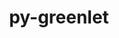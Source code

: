 ---
title: "py-greenlet"
layout: cache
categories: [package, develop]
meta: {"versions": ["1.1.2", "1.1.3", "2.0.2"], "compilers": ["gcc@=11.1.0", "gcc@=7.5.0", "oneapi@=2023.1.0", "oneapi@=2023.2.0"], "oss": ["ubuntu18.04", "ubuntu20.04"], "platforms": ["linux"], "targets": ["ppc64le", "x86_64", "x86_64_v3"], "stacks": ["data-vis-sdk", "e4s", "e4s-oneapi", "e4s-power", "radiuss", "root"], "num_specs": 74, "num_specs_by_stack": {"radiuss": 41, "root": 74, "e4s-power": 14, "e4s-oneapi": 3, "data-vis-sdk": 7, "e4s": 9}}
spec_details: [{"hash": "vywm5d7p2owazqt2xum3gxrzbrki5tfh", "compiler": "gcc@=7.5.0", "versions": ["1.1.2"], "os": "ubuntu18.04", "platform": "linux", "target": "x86_64", "variants": [], "stacks": ["radiuss", "root"], "size": "-", "tarball": "https://binaries.spack.io/develop/build_cache/linux-ubuntu18.04-x86_64/gcc-7.5.0/py-greenlet-1.1.2/linux-ubuntu18.04-x86_64-gcc-7.5.0-py-greenlet-1.1.2-vywm5d7p2owazqt2xum3gxrzbrki5tfh.spack"}, {"hash": "wvkv5vhy4ehoekyildslsdmr4mqym3qx", "compiler": "gcc@=7.5.0", "versions": ["1.1.2"], "os": "ubuntu18.04", "platform": "linux", "target": "x86_64", "variants": [], "stacks": ["radiuss", "root"], "size": "-", "tarball": "https://binaries.spack.io/develop/build_cache/linux-ubuntu18.04-x86_64/gcc-7.5.0/py-greenlet-1.1.2/linux-ubuntu18.04-x86_64-gcc-7.5.0-py-greenlet-1.1.2-wvkv5vhy4ehoekyildslsdmr4mqym3qx.spack"}, {"hash": "kyw5aqahrybeufzdyze2qjddgjadtoxj", "compiler": "gcc@=7.5.0", "versions": ["1.1.2"], "os": "ubuntu18.04", "platform": "linux", "target": "x86_64", "variants": [], "stacks": ["radiuss", "root"], "size": "-", "tarball": "https://binaries.spack.io/develop/build_cache/linux-ubuntu18.04-x86_64/gcc-7.5.0/py-greenlet-1.1.2/linux-ubuntu18.04-x86_64-gcc-7.5.0-py-greenlet-1.1.2-kyw5aqahrybeufzdyze2qjddgjadtoxj.spack"}, {"hash": "qhdw5iuohjx4rkppupb2pqhypb6yrkac", "compiler": "gcc@=7.5.0", "versions": ["1.1.2"], "os": "ubuntu18.04", "platform": "linux", "target": "x86_64", "variants": [], "stacks": ["radiuss", "root"], "size": "-", "tarball": "https://binaries.spack.io/develop/build_cache/linux-ubuntu18.04-x86_64/gcc-7.5.0/py-greenlet-1.1.2/linux-ubuntu18.04-x86_64-gcc-7.5.0-py-greenlet-1.1.2-qhdw5iuohjx4rkppupb2pqhypb6yrkac.spack"}, {"hash": "jns46sbsbjzroyjh2tyxp5l6tpdncys2", "compiler": "gcc@=7.5.0", "versions": ["1.1.2"], "os": "ubuntu18.04", "platform": "linux", "target": "x86_64", "variants": [], "stacks": ["radiuss", "root"], "size": "-", "tarball": "https://binaries.spack.io/develop/build_cache/linux-ubuntu18.04-x86_64/gcc-7.5.0/py-greenlet-1.1.2/linux-ubuntu18.04-x86_64-gcc-7.5.0-py-greenlet-1.1.2-jns46sbsbjzroyjh2tyxp5l6tpdncys2.spack"}, {"hash": "3crqtbscx76twfyqhfm3dm7tcabp6vnm", "compiler": "gcc@=7.5.0", "versions": ["1.1.2"], "os": "ubuntu18.04", "platform": "linux", "target": "x86_64", "variants": [], "stacks": ["radiuss", "root"], "size": "-", "tarball": "https://binaries.spack.io/develop/build_cache/linux-ubuntu18.04-x86_64/gcc-7.5.0/py-greenlet-1.1.2/linux-ubuntu18.04-x86_64-gcc-7.5.0-py-greenlet-1.1.2-3crqtbscx76twfyqhfm3dm7tcabp6vnm.spack"}, {"hash": "uqfvxnm7glo5awelgl4euj2tyxpgdxbz", "compiler": "gcc@=7.5.0", "versions": ["1.1.3"], "os": "ubuntu18.04", "platform": "linux", "target": "x86_64", "variants": ["build_system=python_pip"], "stacks": ["radiuss", "root"], "size": "-", "tarball": "https://binaries.spack.io/develop/build_cache/linux-ubuntu18.04-x86_64/gcc-7.5.0/py-greenlet-1.1.3/linux-ubuntu18.04-x86_64-gcc-7.5.0-py-greenlet-1.1.3-uqfvxnm7glo5awelgl4euj2tyxpgdxbz.spack"}, {"hash": "4pwrhbgjwi4izr4koqevnl427ltfq7xz", "compiler": "gcc@=7.5.0", "versions": ["1.1.2"], "os": "ubuntu18.04", "platform": "linux", "target": "x86_64", "variants": [], "stacks": ["radiuss", "root"], "size": "-", "tarball": "https://binaries.spack.io/develop/build_cache/linux-ubuntu18.04-x86_64/gcc-7.5.0/py-greenlet-1.1.2/linux-ubuntu18.04-x86_64-gcc-7.5.0-py-greenlet-1.1.2-4pwrhbgjwi4izr4koqevnl427ltfq7xz.spack"}, {"hash": "zjba2atat5rpzr6vao6bh3fvjmlul3df", "compiler": "gcc@=7.5.0", "versions": ["1.1.2"], "os": "ubuntu18.04", "platform": "linux", "target": "x86_64", "variants": [], "stacks": ["radiuss", "root"], "size": "-", "tarball": "https://binaries.spack.io/develop/build_cache/linux-ubuntu18.04-x86_64/gcc-7.5.0/py-greenlet-1.1.2/linux-ubuntu18.04-x86_64-gcc-7.5.0-py-greenlet-1.1.2-zjba2atat5rpzr6vao6bh3fvjmlul3df.spack"}, {"hash": "2x3cno3thrmjbfrgs5wzwv63sv2snl7v", "compiler": "gcc@=7.5.0", "versions": ["1.1.2"], "os": "ubuntu18.04", "platform": "linux", "target": "x86_64", "variants": [], "stacks": ["radiuss", "root"], "size": "-", "tarball": "https://binaries.spack.io/develop/build_cache/linux-ubuntu18.04-x86_64/gcc-7.5.0/py-greenlet-1.1.2/linux-ubuntu18.04-x86_64-gcc-7.5.0-py-greenlet-1.1.2-2x3cno3thrmjbfrgs5wzwv63sv2snl7v.spack"}, {"hash": "fc3m5evpd67h2xm3mmcy6tezfynszwyq", "compiler": "gcc@=7.5.0", "versions": ["1.1.2"], "os": "ubuntu18.04", "platform": "linux", "target": "x86_64", "variants": [], "stacks": ["radiuss", "root"], "size": "-", "tarball": "https://binaries.spack.io/develop/build_cache/linux-ubuntu18.04-x86_64/gcc-7.5.0/py-greenlet-1.1.2/linux-ubuntu18.04-x86_64-gcc-7.5.0-py-greenlet-1.1.2-fc3m5evpd67h2xm3mmcy6tezfynszwyq.spack"}, {"hash": "ltssfgy6lfb4zdqobivdoan3eehory4s", "compiler": "gcc@=7.5.0", "versions": ["1.1.2"], "os": "ubuntu18.04", "platform": "linux", "target": "x86_64", "variants": [], "stacks": ["radiuss", "root"], "size": "-", "tarball": "https://binaries.spack.io/develop/build_cache/linux-ubuntu18.04-x86_64/gcc-7.5.0/py-greenlet-1.1.2/linux-ubuntu18.04-x86_64-gcc-7.5.0-py-greenlet-1.1.2-ltssfgy6lfb4zdqobivdoan3eehory4s.spack"}, {"hash": "hxrkmha7mbozpzy3w5kll5earo2cmp4g", "compiler": "gcc@=7.5.0", "versions": ["1.1.2"], "os": "ubuntu18.04", "platform": "linux", "target": "x86_64", "variants": [], "stacks": ["radiuss", "root"], "size": "-", "tarball": "https://binaries.spack.io/develop/build_cache/linux-ubuntu18.04-x86_64/gcc-7.5.0/py-greenlet-1.1.2/linux-ubuntu18.04-x86_64-gcc-7.5.0-py-greenlet-1.1.2-hxrkmha7mbozpzy3w5kll5earo2cmp4g.spack"}, {"hash": "dcsx72bwjmvzpm5yoa4azd3ooam7y2pb", "compiler": "gcc@=7.5.0", "versions": ["1.1.3"], "os": "ubuntu18.04", "platform": "linux", "target": "x86_64", "variants": ["build_system=python_pip"], "stacks": ["radiuss", "root"], "size": "-", "tarball": "https://binaries.spack.io/develop/build_cache/linux-ubuntu18.04-x86_64/gcc-7.5.0/py-greenlet-1.1.3/linux-ubuntu18.04-x86_64-gcc-7.5.0-py-greenlet-1.1.3-dcsx72bwjmvzpm5yoa4azd3ooam7y2pb.spack"}, {"hash": "mduq6al5jyawpuoug27ftlgptul2ujov", "compiler": "gcc@=7.5.0", "versions": ["1.1.2"], "os": "ubuntu18.04", "platform": "linux", "target": "x86_64", "variants": [], "stacks": ["radiuss", "root"], "size": "-", "tarball": "https://binaries.spack.io/develop/build_cache/linux-ubuntu18.04-x86_64/gcc-7.5.0/py-greenlet-1.1.2/linux-ubuntu18.04-x86_64-gcc-7.5.0-py-greenlet-1.1.2-mduq6al5jyawpuoug27ftlgptul2ujov.spack"}, {"hash": "yfs4me3ddybyf5zwo3besdwabftquon5", "compiler": "gcc@=7.5.0", "versions": ["1.1.2"], "os": "ubuntu18.04", "platform": "linux", "target": "x86_64", "variants": [], "stacks": ["radiuss", "root"], "size": "-", "tarball": "https://binaries.spack.io/develop/build_cache/linux-ubuntu18.04-x86_64/gcc-7.5.0/py-greenlet-1.1.2/linux-ubuntu18.04-x86_64-gcc-7.5.0-py-greenlet-1.1.2-yfs4me3ddybyf5zwo3besdwabftquon5.spack"}, {"hash": "2paqyi4uv2hnssvwedgnhzrtb5hzmkub", "compiler": "gcc@=7.5.0", "versions": ["1.1.2"], "os": "ubuntu18.04", "platform": "linux", "target": "x86_64", "variants": [], "stacks": ["radiuss", "root"], "size": "-", "tarball": "https://binaries.spack.io/develop/build_cache/linux-ubuntu18.04-x86_64/gcc-7.5.0/py-greenlet-1.1.2/linux-ubuntu18.04-x86_64-gcc-7.5.0-py-greenlet-1.1.2-2paqyi4uv2hnssvwedgnhzrtb5hzmkub.spack"}, {"hash": "647soltau3d3wz566qpewuhvlspvmxlc", "compiler": "gcc@=7.5.0", "versions": ["1.1.2"], "os": "ubuntu18.04", "platform": "linux", "target": "x86_64", "variants": [], "stacks": ["radiuss", "root"], "size": "-", "tarball": "https://binaries.spack.io/develop/build_cache/linux-ubuntu18.04-x86_64/gcc-7.5.0/py-greenlet-1.1.2/linux-ubuntu18.04-x86_64-gcc-7.5.0-py-greenlet-1.1.2-647soltau3d3wz566qpewuhvlspvmxlc.spack"}, {"hash": "doaqdx64gyg37epam6q27n6hosvvddak", "compiler": "gcc@=7.5.0", "versions": ["1.1.2"], "os": "ubuntu18.04", "platform": "linux", "target": "x86_64", "variants": [], "stacks": ["radiuss", "root"], "size": "-", "tarball": "https://binaries.spack.io/develop/build_cache/linux-ubuntu18.04-x86_64/gcc-7.5.0/py-greenlet-1.1.2/linux-ubuntu18.04-x86_64-gcc-7.5.0-py-greenlet-1.1.2-doaqdx64gyg37epam6q27n6hosvvddak.spack"}, {"hash": "hudt7ue36cwjfkmb3ivogrnxycpkuzkc", "compiler": "gcc@=7.5.0", "versions": ["1.1.2"], "os": "ubuntu18.04", "platform": "linux", "target": "x86_64", "variants": [], "stacks": ["radiuss", "root"], "size": "-", "tarball": "https://binaries.spack.io/develop/build_cache/linux-ubuntu18.04-x86_64/gcc-7.5.0/py-greenlet-1.1.2/linux-ubuntu18.04-x86_64-gcc-7.5.0-py-greenlet-1.1.2-hudt7ue36cwjfkmb3ivogrnxycpkuzkc.spack"}, {"hash": "snztmadli2ndj37uz4ahrcgvl6njep5a", "compiler": "gcc@=7.5.0", "versions": ["1.1.2"], "os": "ubuntu18.04", "platform": "linux", "target": "x86_64", "variants": [], "stacks": ["radiuss", "root"], "size": "-", "tarball": "https://binaries.spack.io/develop/build_cache/linux-ubuntu18.04-x86_64/gcc-7.5.0/py-greenlet-1.1.2/linux-ubuntu18.04-x86_64-gcc-7.5.0-py-greenlet-1.1.2-snztmadli2ndj37uz4ahrcgvl6njep5a.spack"}, {"hash": "alrldbynmje6dbjwf6sz5jztc4r7l52v", "compiler": "gcc@=7.5.0", "versions": ["2.0.2"], "os": "ubuntu18.04", "platform": "linux", "target": "x86_64", "variants": ["build_system=python_pip"], "stacks": ["radiuss", "root"], "size": "-", "tarball": "https://binaries.spack.io/develop/build_cache/linux-ubuntu18.04-x86_64/gcc-7.5.0/py-greenlet-2.0.2/linux-ubuntu18.04-x86_64-gcc-7.5.0-py-greenlet-2.0.2-alrldbynmje6dbjwf6sz5jztc4r7l52v.spack"}, {"hash": "nhswvchtmstmips4oxmp5d5c5lqs5kau", "compiler": "gcc@=7.5.0", "versions": ["1.1.2"], "os": "ubuntu18.04", "platform": "linux", "target": "x86_64", "variants": [], "stacks": ["radiuss", "root"], "size": "-", "tarball": "https://binaries.spack.io/develop/build_cache/linux-ubuntu18.04-x86_64/gcc-7.5.0/py-greenlet-1.1.2/linux-ubuntu18.04-x86_64-gcc-7.5.0-py-greenlet-1.1.2-nhswvchtmstmips4oxmp5d5c5lqs5kau.spack"}, {"hash": "tux26wy2xgcmlkm22bqco2l4pgrmbnqt", "compiler": "gcc@=7.5.0", "versions": ["1.1.2"], "os": "ubuntu18.04", "platform": "linux", "target": "x86_64", "variants": [], "stacks": ["radiuss", "root"], "size": "-", "tarball": "https://binaries.spack.io/develop/build_cache/linux-ubuntu18.04-x86_64/gcc-7.5.0/py-greenlet-1.1.2/linux-ubuntu18.04-x86_64-gcc-7.5.0-py-greenlet-1.1.2-tux26wy2xgcmlkm22bqco2l4pgrmbnqt.spack"}, {"hash": "7dvvgjx3ehh3ll3yk3v3ktbc7aigiymi", "compiler": "gcc@=7.5.0", "versions": ["1.1.2"], "os": "ubuntu18.04", "platform": "linux", "target": "x86_64", "variants": [], "stacks": ["radiuss", "root"], "size": "-", "tarball": "https://binaries.spack.io/develop/build_cache/linux-ubuntu18.04-x86_64/gcc-7.5.0/py-greenlet-1.1.2/linux-ubuntu18.04-x86_64-gcc-7.5.0-py-greenlet-1.1.2-7dvvgjx3ehh3ll3yk3v3ktbc7aigiymi.spack"}, {"hash": "wan7ek5na4axdzerzfb6wafnwb4w34wl", "compiler": "gcc@=7.5.0", "versions": ["1.1.2"], "os": "ubuntu18.04", "platform": "linux", "target": "x86_64", "variants": [], "stacks": ["radiuss", "root"], "size": "-", "tarball": "https://binaries.spack.io/develop/build_cache/linux-ubuntu18.04-x86_64/gcc-7.5.0/py-greenlet-1.1.2/linux-ubuntu18.04-x86_64-gcc-7.5.0-py-greenlet-1.1.2-wan7ek5na4axdzerzfb6wafnwb4w34wl.spack"}, {"hash": "l555zuvsl7tc5kjxicq2vcvx4i3qpusz", "compiler": "gcc@=7.5.0", "versions": ["1.1.2"], "os": "ubuntu18.04", "platform": "linux", "target": "x86_64", "variants": [], "stacks": ["radiuss", "root"], "size": "-", "tarball": "https://binaries.spack.io/develop/build_cache/linux-ubuntu18.04-x86_64/gcc-7.5.0/py-greenlet-1.1.2/linux-ubuntu18.04-x86_64-gcc-7.5.0-py-greenlet-1.1.2-l555zuvsl7tc5kjxicq2vcvx4i3qpusz.spack"}, {"hash": "gpj46k7a5aub42hczrg5rnio4ssdo4ov", "compiler": "gcc@=7.5.0", "versions": ["1.1.2"], "os": "ubuntu18.04", "platform": "linux", "target": "x86_64", "variants": [], "stacks": ["radiuss", "root"], "size": "-", "tarball": "https://binaries.spack.io/develop/build_cache/linux-ubuntu18.04-x86_64/gcc-7.5.0/py-greenlet-1.1.2/linux-ubuntu18.04-x86_64-gcc-7.5.0-py-greenlet-1.1.2-gpj46k7a5aub42hczrg5rnio4ssdo4ov.spack"}, {"hash": "4iomgicux6swjitumitguawao6swcrxx", "compiler": "gcc@=7.5.0", "versions": ["1.1.2"], "os": "ubuntu18.04", "platform": "linux", "target": "x86_64", "variants": [], "stacks": ["radiuss", "root"], "size": "-", "tarball": "https://binaries.spack.io/develop/build_cache/linux-ubuntu18.04-x86_64/gcc-7.5.0/py-greenlet-1.1.2/linux-ubuntu18.04-x86_64-gcc-7.5.0-py-greenlet-1.1.2-4iomgicux6swjitumitguawao6swcrxx.spack"}, {"hash": "jomncm5brmsdaql3p7hhxeqvnkauoqtl", "compiler": "gcc@=7.5.0", "versions": ["1.1.3"], "os": "ubuntu18.04", "platform": "linux", "target": "x86_64", "variants": ["build_system=python_pip"], "stacks": ["radiuss", "root"], "size": "-", "tarball": "https://binaries.spack.io/develop/build_cache/linux-ubuntu18.04-x86_64/gcc-7.5.0/py-greenlet-1.1.3/linux-ubuntu18.04-x86_64-gcc-7.5.0-py-greenlet-1.1.3-jomncm5brmsdaql3p7hhxeqvnkauoqtl.spack"}, {"hash": "ob4youq7xzgp7fn2vdygspdfaumpiyuy", "compiler": "gcc@=7.5.0", "versions": ["1.1.2"], "os": "ubuntu18.04", "platform": "linux", "target": "x86_64", "variants": [], "stacks": ["radiuss", "root"], "size": "-", "tarball": "https://binaries.spack.io/develop/build_cache/linux-ubuntu18.04-x86_64/gcc-7.5.0/py-greenlet-1.1.2/linux-ubuntu18.04-x86_64-gcc-7.5.0-py-greenlet-1.1.2-ob4youq7xzgp7fn2vdygspdfaumpiyuy.spack"}, {"hash": "omqp4cvrdpf67v74ov7pgnoddn65sgni", "compiler": "gcc@=7.5.0", "versions": ["1.1.2"], "os": "ubuntu18.04", "platform": "linux", "target": "x86_64", "variants": [], "stacks": ["radiuss", "root"], "size": "-", "tarball": "https://binaries.spack.io/develop/build_cache/linux-ubuntu18.04-x86_64/gcc-7.5.0/py-greenlet-1.1.2/linux-ubuntu18.04-x86_64-gcc-7.5.0-py-greenlet-1.1.2-omqp4cvrdpf67v74ov7pgnoddn65sgni.spack"}, {"hash": "zixzhtarltabfttwxei7liapzqsd2iea", "compiler": "gcc@=7.5.0", "versions": ["1.1.2"], "os": "ubuntu18.04", "platform": "linux", "target": "x86_64", "variants": [], "stacks": ["radiuss", "root"], "size": "-", "tarball": "https://binaries.spack.io/develop/build_cache/linux-ubuntu18.04-x86_64/gcc-7.5.0/py-greenlet-1.1.2/linux-ubuntu18.04-x86_64-gcc-7.5.0-py-greenlet-1.1.2-zixzhtarltabfttwxei7liapzqsd2iea.spack"}, {"hash": "7gcwf7hxxdix4vgs435uub4hkr5trw5i", "compiler": "gcc@=7.5.0", "versions": ["1.1.2"], "os": "ubuntu18.04", "platform": "linux", "target": "x86_64", "variants": [], "stacks": ["radiuss", "root"], "size": "-", "tarball": "https://binaries.spack.io/develop/build_cache/linux-ubuntu18.04-x86_64/gcc-7.5.0/py-greenlet-1.1.2/linux-ubuntu18.04-x86_64-gcc-7.5.0-py-greenlet-1.1.2-7gcwf7hxxdix4vgs435uub4hkr5trw5i.spack"}, {"hash": "tihxfckfk4j2gnpk2jdgunahwyuilz42", "compiler": "gcc@=7.5.0", "versions": ["2.0.2"], "os": "ubuntu18.04", "platform": "linux", "target": "x86_64_v3", "variants": ["build_system=python_pip"], "stacks": ["radiuss", "root"], "size": "-", "tarball": "https://binaries.spack.io/develop/build_cache/linux-ubuntu18.04-x86_64_v3/gcc-7.5.0/py-greenlet-2.0.2/linux-ubuntu18.04-x86_64_v3-gcc-7.5.0-py-greenlet-2.0.2-tihxfckfk4j2gnpk2jdgunahwyuilz42.spack"}, {"hash": "qkhrja7vpldh6oe6lv6wdsmqaymbgz5x", "compiler": "gcc@=7.5.0", "versions": ["2.0.2"], "os": "ubuntu18.04", "platform": "linux", "target": "x86_64_v3", "variants": ["build_system=python_pip"], "stacks": ["radiuss", "root"], "size": "-", "tarball": "https://binaries.spack.io/develop/build_cache/linux-ubuntu18.04-x86_64_v3/gcc-7.5.0/py-greenlet-2.0.2/linux-ubuntu18.04-x86_64_v3-gcc-7.5.0-py-greenlet-2.0.2-qkhrja7vpldh6oe6lv6wdsmqaymbgz5x.spack"}, {"hash": "7mqgh5xsnlicx64yclcvmpoytnnxdwak", "compiler": "gcc@=7.5.0", "versions": ["2.0.2"], "os": "ubuntu18.04", "platform": "linux", "target": "x86_64_v3", "variants": ["build_system=python_pip"], "stacks": ["radiuss", "root"], "size": "-", "tarball": "https://binaries.spack.io/develop/build_cache/linux-ubuntu18.04-x86_64_v3/gcc-7.5.0/py-greenlet-2.0.2/linux-ubuntu18.04-x86_64_v3-gcc-7.5.0-py-greenlet-2.0.2-7mqgh5xsnlicx64yclcvmpoytnnxdwak.spack"}, {"hash": "qcd76tojsw2h4kkgzkdu2tbidwbkb6uc", "compiler": "gcc@=7.5.0", "versions": ["2.0.2"], "os": "ubuntu18.04", "platform": "linux", "target": "x86_64_v3", "variants": ["build_system=python_pip"], "stacks": ["radiuss", "root"], "size": "-", "tarball": "https://binaries.spack.io/develop/build_cache/linux-ubuntu18.04-x86_64_v3/gcc-7.5.0/py-greenlet-2.0.2/linux-ubuntu18.04-x86_64_v3-gcc-7.5.0-py-greenlet-2.0.2-qcd76tojsw2h4kkgzkdu2tbidwbkb6uc.spack"}, {"hash": "dg4m5sgkzanbmzk62y7b5caomi5x33dq", "compiler": "gcc@=7.5.0", "versions": ["2.0.2"], "os": "ubuntu18.04", "platform": "linux", "target": "x86_64_v3", "variants": ["build_system=python_pip"], "stacks": ["radiuss", "root"], "size": "-", "tarball": "https://binaries.spack.io/develop/build_cache/linux-ubuntu18.04-x86_64_v3/gcc-7.5.0/py-greenlet-2.0.2/linux-ubuntu18.04-x86_64_v3-gcc-7.5.0-py-greenlet-2.0.2-dg4m5sgkzanbmzk62y7b5caomi5x33dq.spack"}, {"hash": "orohjrhxvvpevzpsh5hbruvqabkrcfl6", "compiler": "gcc@=7.5.0", "versions": ["2.0.2"], "os": "ubuntu18.04", "platform": "linux", "target": "x86_64_v3", "variants": ["build_system=python_pip"], "stacks": ["radiuss", "root"], "size": "-", "tarball": "https://binaries.spack.io/develop/build_cache/linux-ubuntu18.04-x86_64_v3/gcc-7.5.0/py-greenlet-2.0.2/linux-ubuntu18.04-x86_64_v3-gcc-7.5.0-py-greenlet-2.0.2-orohjrhxvvpevzpsh5hbruvqabkrcfl6.spack"}, {"hash": "mr5i5ar3acrohpkhbna5miutipcvde7v", "compiler": "gcc@=7.5.0", "versions": ["2.0.2"], "os": "ubuntu18.04", "platform": "linux", "target": "x86_64_v3", "variants": ["build_system=python_pip"], "stacks": ["radiuss", "root"], "size": "-", "tarball": "https://binaries.spack.io/develop/build_cache/linux-ubuntu18.04-x86_64_v3/gcc-7.5.0/py-greenlet-2.0.2/linux-ubuntu18.04-x86_64_v3-gcc-7.5.0-py-greenlet-2.0.2-mr5i5ar3acrohpkhbna5miutipcvde7v.spack"}, {"hash": "lecv4rno74ckglqa2mzpnq7jfbk62b3a", "compiler": "gcc@=11.1.0", "versions": ["2.0.2"], "os": "ubuntu20.04", "platform": "linux", "target": "ppc64le", "variants": ["build_system=python_pip"], "stacks": ["e4s-power", "root"], "size": "-", "tarball": "https://binaries.spack.io/develop/build_cache/linux-ubuntu20.04-ppc64le/gcc-11.1.0/py-greenlet-2.0.2/linux-ubuntu20.04-ppc64le-gcc-11.1.0-py-greenlet-2.0.2-lecv4rno74ckglqa2mzpnq7jfbk62b3a.spack"}, {"hash": "csodt66uiaejjftvme4yi3i3s4ygssoz", "compiler": "gcc@=11.1.0", "versions": ["2.0.2"], "os": "ubuntu20.04", "platform": "linux", "target": "ppc64le", "variants": ["build_system=python_pip"], "stacks": ["e4s-power", "root"], "size": "-", "tarball": "https://binaries.spack.io/develop/build_cache/linux-ubuntu20.04-ppc64le/gcc-11.1.0/py-greenlet-2.0.2/linux-ubuntu20.04-ppc64le-gcc-11.1.0-py-greenlet-2.0.2-csodt66uiaejjftvme4yi3i3s4ygssoz.spack"}, {"hash": "xoftrrdeu5r3igl5u2h7ajimfupi2xvu", "compiler": "gcc@=11.1.0", "versions": ["2.0.2"], "os": "ubuntu20.04", "platform": "linux", "target": "ppc64le", "variants": ["build_system=python_pip"], "stacks": ["e4s-power", "root"], "size": "-", "tarball": "https://binaries.spack.io/develop/build_cache/linux-ubuntu20.04-ppc64le/gcc-11.1.0/py-greenlet-2.0.2/linux-ubuntu20.04-ppc64le-gcc-11.1.0-py-greenlet-2.0.2-xoftrrdeu5r3igl5u2h7ajimfupi2xvu.spack"}, {"hash": "pe2wpwmyzaauvfxjdz52yvtuezglhqef", "compiler": "gcc@=11.1.0", "versions": ["2.0.2"], "os": "ubuntu20.04", "platform": "linux", "target": "ppc64le", "variants": ["build_system=python_pip"], "stacks": ["e4s-power", "root"], "size": "-", "tarball": "https://binaries.spack.io/develop/build_cache/linux-ubuntu20.04-ppc64le/gcc-11.1.0/py-greenlet-2.0.2/linux-ubuntu20.04-ppc64le-gcc-11.1.0-py-greenlet-2.0.2-pe2wpwmyzaauvfxjdz52yvtuezglhqef.spack"}, {"hash": "ztwa62viglut6xjf6qca7jceg4ojsj35", "compiler": "gcc@=11.1.0", "versions": ["2.0.2"], "os": "ubuntu20.04", "platform": "linux", "target": "ppc64le", "variants": ["build_system=python_pip"], "stacks": ["e4s-power", "root"], "size": "-", "tarball": "https://binaries.spack.io/develop/build_cache/linux-ubuntu20.04-ppc64le/gcc-11.1.0/py-greenlet-2.0.2/linux-ubuntu20.04-ppc64le-gcc-11.1.0-py-greenlet-2.0.2-ztwa62viglut6xjf6qca7jceg4ojsj35.spack"}, {"hash": "2hcj4ugwhgujzb52jw6ug5b7tvnpxmng", "compiler": "gcc@=11.1.0", "versions": ["2.0.2"], "os": "ubuntu20.04", "platform": "linux", "target": "ppc64le", "variants": ["build_system=python_pip"], "stacks": ["e4s-power", "root"], "size": "-", "tarball": "https://binaries.spack.io/develop/build_cache/linux-ubuntu20.04-ppc64le/gcc-11.1.0/py-greenlet-2.0.2/linux-ubuntu20.04-ppc64le-gcc-11.1.0-py-greenlet-2.0.2-2hcj4ugwhgujzb52jw6ug5b7tvnpxmng.spack"}, {"hash": "fgym4cn32j7p5mq2wx5ndmfxzb7eimhd", "compiler": "gcc@=11.1.0", "versions": ["2.0.2"], "os": "ubuntu20.04", "platform": "linux", "target": "ppc64le", "variants": ["build_system=python_pip"], "stacks": ["e4s-power", "root"], "size": "-", "tarball": "https://binaries.spack.io/develop/build_cache/linux-ubuntu20.04-ppc64le/gcc-11.1.0/py-greenlet-2.0.2/linux-ubuntu20.04-ppc64le-gcc-11.1.0-py-greenlet-2.0.2-fgym4cn32j7p5mq2wx5ndmfxzb7eimhd.spack"}, {"hash": "t462srfrqmupur25ljvofbe2ogj6uljp", "compiler": "gcc@=11.1.0", "versions": ["2.0.2"], "os": "ubuntu20.04", "platform": "linux", "target": "ppc64le", "variants": ["build_system=python_pip"], "stacks": ["e4s-power", "root"], "size": "-", "tarball": "https://binaries.spack.io/develop/build_cache/linux-ubuntu20.04-ppc64le/gcc-11.1.0/py-greenlet-2.0.2/linux-ubuntu20.04-ppc64le-gcc-11.1.0-py-greenlet-2.0.2-t462srfrqmupur25ljvofbe2ogj6uljp.spack"}, {"hash": "twp5dcsbaxnh5l7lqebcnodnporm7k7j", "compiler": "gcc@=11.1.0", "versions": ["2.0.2"], "os": "ubuntu20.04", "platform": "linux", "target": "ppc64le", "variants": ["build_system=python_pip"], "stacks": ["e4s-power", "root"], "size": "-", "tarball": "https://binaries.spack.io/develop/build_cache/linux-ubuntu20.04-ppc64le/gcc-11.1.0/py-greenlet-2.0.2/linux-ubuntu20.04-ppc64le-gcc-11.1.0-py-greenlet-2.0.2-twp5dcsbaxnh5l7lqebcnodnporm7k7j.spack"}, {"hash": "kwbi4vbacx4eqd2ofitjmiknlheeo3jr", "compiler": "gcc@=11.1.0", "versions": ["2.0.2"], "os": "ubuntu20.04", "platform": "linux", "target": "ppc64le", "variants": ["build_system=python_pip"], "stacks": ["e4s-power", "root"], "size": "-", "tarball": "https://binaries.spack.io/develop/build_cache/linux-ubuntu20.04-ppc64le/gcc-11.1.0/py-greenlet-2.0.2/linux-ubuntu20.04-ppc64le-gcc-11.1.0-py-greenlet-2.0.2-kwbi4vbacx4eqd2ofitjmiknlheeo3jr.spack"}, {"hash": "rmbknzn4bjejstdzqbbi3jj6ywxd5oly", "compiler": "gcc@=11.1.0", "versions": ["2.0.2"], "os": "ubuntu20.04", "platform": "linux", "target": "ppc64le", "variants": ["build_system=python_pip"], "stacks": ["e4s-power", "root"], "size": "-", "tarball": "https://binaries.spack.io/develop/build_cache/linux-ubuntu20.04-ppc64le/gcc-11.1.0/py-greenlet-2.0.2/linux-ubuntu20.04-ppc64le-gcc-11.1.0-py-greenlet-2.0.2-rmbknzn4bjejstdzqbbi3jj6ywxd5oly.spack"}, {"hash": "dpytcgcfqybvat2d7jxz34dvjppxvw2u", "compiler": "gcc@=11.1.0", "versions": ["1.1.3"], "os": "ubuntu20.04", "platform": "linux", "target": "ppc64le", "variants": ["build_system=python_pip"], "stacks": ["e4s-power", "root"], "size": "-", "tarball": "https://binaries.spack.io/develop/build_cache/linux-ubuntu20.04-ppc64le/gcc-11.1.0/py-greenlet-1.1.3/linux-ubuntu20.04-ppc64le-gcc-11.1.0-py-greenlet-1.1.3-dpytcgcfqybvat2d7jxz34dvjppxvw2u.spack"}, {"hash": "hp3j4uidfs6ctsnfmnybkpevtyukmy7w", "compiler": "gcc@=11.1.0", "versions": ["1.1.3"], "os": "ubuntu20.04", "platform": "linux", "target": "ppc64le", "variants": ["build_system=python_pip"], "stacks": ["e4s-power", "root"], "size": "-", "tarball": "https://binaries.spack.io/develop/build_cache/linux-ubuntu20.04-ppc64le/gcc-11.1.0/py-greenlet-1.1.3/linux-ubuntu20.04-ppc64le-gcc-11.1.0-py-greenlet-1.1.3-hp3j4uidfs6ctsnfmnybkpevtyukmy7w.spack"}, {"hash": "k4ncx5ttsgthc7jcpdcdsbhqknnmv2rb", "compiler": "gcc@=11.1.0", "versions": ["1.1.3"], "os": "ubuntu20.04", "platform": "linux", "target": "ppc64le", "variants": ["build_system=python_pip"], "stacks": ["e4s-power", "root"], "size": "-", "tarball": "https://binaries.spack.io/develop/build_cache/linux-ubuntu20.04-ppc64le/gcc-11.1.0/py-greenlet-1.1.3/linux-ubuntu20.04-ppc64le-gcc-11.1.0-py-greenlet-1.1.3-k4ncx5ttsgthc7jcpdcdsbhqknnmv2rb.spack"}, {"hash": "l425eavzism7i7o363rjym24da7btqxi", "compiler": "oneapi@=2023.1.0", "versions": ["2.0.2"], "os": "ubuntu20.04", "platform": "linux", "target": "x86_64", "variants": ["build_system=python_pip"], "stacks": ["e4s-oneapi", "root"], "size": "-", "tarball": "https://binaries.spack.io/develop/build_cache/linux-ubuntu20.04-x86_64/oneapi-2023.1.0/py-greenlet-2.0.2/linux-ubuntu20.04-x86_64-oneapi-2023.1.0-py-greenlet-2.0.2-l425eavzism7i7o363rjym24da7btqxi.spack"}, {"hash": "t5tkm74y2adt5vm6xkczp5d627s3gt35", "compiler": "oneapi@=2023.1.0", "versions": ["2.0.2"], "os": "ubuntu20.04", "platform": "linux", "target": "x86_64", "variants": ["build_system=python_pip"], "stacks": ["e4s-oneapi", "root"], "size": "-", "tarball": "https://binaries.spack.io/develop/build_cache/linux-ubuntu20.04-x86_64/oneapi-2023.1.0/py-greenlet-2.0.2/linux-ubuntu20.04-x86_64-oneapi-2023.1.0-py-greenlet-2.0.2-t5tkm74y2adt5vm6xkczp5d627s3gt35.spack"}, {"hash": "tjixgny3e72guzvfc4grjegp5prtlvmc", "compiler": "oneapi@=2023.2.0", "versions": ["2.0.2"], "os": "ubuntu20.04", "platform": "linux", "target": "x86_64", "variants": ["build_system=python_pip"], "stacks": ["e4s-oneapi", "root"], "size": "-", "tarball": "https://binaries.spack.io/develop/build_cache/linux-ubuntu20.04-x86_64/oneapi-2023.2.0/py-greenlet-2.0.2/linux-ubuntu20.04-x86_64-oneapi-2023.2.0-py-greenlet-2.0.2-tjixgny3e72guzvfc4grjegp5prtlvmc.spack"}, {"hash": "xdztyo5peg7i7vztv2zkmgowqoegem5u", "compiler": "gcc@=11.1.0", "versions": ["2.0.2"], "os": "ubuntu20.04", "platform": "linux", "target": "x86_64_v3", "variants": ["build_system=python_pip"], "stacks": ["data-vis-sdk", "root"], "size": "-", "tarball": "https://binaries.spack.io/develop/build_cache/linux-ubuntu20.04-x86_64_v3/gcc-11.1.0/py-greenlet-2.0.2/linux-ubuntu20.04-x86_64_v3-gcc-11.1.0-py-greenlet-2.0.2-xdztyo5peg7i7vztv2zkmgowqoegem5u.spack"}, {"hash": "vko5gegiityteipv7lprolicjclu4i2h", "compiler": "gcc@=11.1.0", "versions": ["2.0.2"], "os": "ubuntu20.04", "platform": "linux", "target": "x86_64_v3", "variants": ["build_system=python_pip"], "stacks": ["data-vis-sdk", "root"], "size": "-", "tarball": "https://binaries.spack.io/develop/build_cache/linux-ubuntu20.04-x86_64_v3/gcc-11.1.0/py-greenlet-2.0.2/linux-ubuntu20.04-x86_64_v3-gcc-11.1.0-py-greenlet-2.0.2-vko5gegiityteipv7lprolicjclu4i2h.spack"}, {"hash": "rxej26ja4jbia7rukuwnhhrcp66vt4dn", "compiler": "gcc@=11.1.0", "versions": ["2.0.2"], "os": "ubuntu20.04", "platform": "linux", "target": "x86_64_v3", "variants": ["build_system=python_pip"], "stacks": ["e4s", "root"], "size": "-", "tarball": "https://binaries.spack.io/develop/build_cache/linux-ubuntu20.04-x86_64_v3/gcc-11.1.0/py-greenlet-2.0.2/linux-ubuntu20.04-x86_64_v3-gcc-11.1.0-py-greenlet-2.0.2-rxej26ja4jbia7rukuwnhhrcp66vt4dn.spack"}, {"hash": "zo5ribbnizm7uwjs3bpocvqcxrpaytje", "compiler": "gcc@=11.1.0", "versions": ["2.0.2"], "os": "ubuntu20.04", "platform": "linux", "target": "x86_64_v3", "variants": ["build_system=python_pip"], "stacks": ["data-vis-sdk", "root"], "size": "-", "tarball": "https://binaries.spack.io/develop/build_cache/linux-ubuntu20.04-x86_64_v3/gcc-11.1.0/py-greenlet-2.0.2/linux-ubuntu20.04-x86_64_v3-gcc-11.1.0-py-greenlet-2.0.2-zo5ribbnizm7uwjs3bpocvqcxrpaytje.spack"}, {"hash": "z2xqsiblplvl23i476qk7odn7g2ogoae", "compiler": "gcc@=11.1.0", "versions": ["2.0.2"], "os": "ubuntu20.04", "platform": "linux", "target": "x86_64_v3", "variants": ["build_system=python_pip"], "stacks": ["data-vis-sdk", "root"], "size": "-", "tarball": "https://binaries.spack.io/develop/build_cache/linux-ubuntu20.04-x86_64_v3/gcc-11.1.0/py-greenlet-2.0.2/linux-ubuntu20.04-x86_64_v3-gcc-11.1.0-py-greenlet-2.0.2-z2xqsiblplvl23i476qk7odn7g2ogoae.spack"}, {"hash": "ahgnhgk2ijm37u4sq3be2q3xcpwngfrl", "compiler": "gcc@=11.1.0", "versions": ["2.0.2"], "os": "ubuntu20.04", "platform": "linux", "target": "x86_64_v3", "variants": ["build_system=python_pip"], "stacks": ["data-vis-sdk", "root"], "size": "-", "tarball": "https://binaries.spack.io/develop/build_cache/linux-ubuntu20.04-x86_64_v3/gcc-11.1.0/py-greenlet-2.0.2/linux-ubuntu20.04-x86_64_v3-gcc-11.1.0-py-greenlet-2.0.2-ahgnhgk2ijm37u4sq3be2q3xcpwngfrl.spack"}, {"hash": "kmfv2y7othezyddjgyzxtcrbmlanluvu", "compiler": "gcc@=11.1.0", "versions": ["2.0.2"], "os": "ubuntu20.04", "platform": "linux", "target": "x86_64_v3", "variants": ["build_system=python_pip"], "stacks": ["data-vis-sdk", "root"], "size": "-", "tarball": "https://binaries.spack.io/develop/build_cache/linux-ubuntu20.04-x86_64_v3/gcc-11.1.0/py-greenlet-2.0.2/linux-ubuntu20.04-x86_64_v3-gcc-11.1.0-py-greenlet-2.0.2-kmfv2y7othezyddjgyzxtcrbmlanluvu.spack"}, {"hash": "qb2i7hmia6bgqj5tclraryuybw6jfo6s", "compiler": "gcc@=11.1.0", "versions": ["2.0.2"], "os": "ubuntu20.04", "platform": "linux", "target": "x86_64_v3", "variants": ["build_system=python_pip"], "stacks": ["e4s", "root"], "size": "-", "tarball": "https://binaries.spack.io/develop/build_cache/linux-ubuntu20.04-x86_64_v3/gcc-11.1.0/py-greenlet-2.0.2/linux-ubuntu20.04-x86_64_v3-gcc-11.1.0-py-greenlet-2.0.2-qb2i7hmia6bgqj5tclraryuybw6jfo6s.spack"}, {"hash": "rlpngqoc5ag5nz3omplj3yprugs5zj2i", "compiler": "gcc@=11.1.0", "versions": ["2.0.2"], "os": "ubuntu20.04", "platform": "linux", "target": "x86_64_v3", "variants": ["build_system=python_pip"], "stacks": ["e4s", "root"], "size": "-", "tarball": "https://binaries.spack.io/develop/build_cache/linux-ubuntu20.04-x86_64_v3/gcc-11.1.0/py-greenlet-2.0.2/linux-ubuntu20.04-x86_64_v3-gcc-11.1.0-py-greenlet-2.0.2-rlpngqoc5ag5nz3omplj3yprugs5zj2i.spack"}, {"hash": "pozy3l66j3nw2h6xn2cdfuiz54eq7l32", "compiler": "gcc@=11.1.0", "versions": ["2.0.2"], "os": "ubuntu20.04", "platform": "linux", "target": "x86_64_v3", "variants": ["build_system=python_pip"], "stacks": ["data-vis-sdk", "root"], "size": "-", "tarball": "https://binaries.spack.io/develop/build_cache/linux-ubuntu20.04-x86_64_v3/gcc-11.1.0/py-greenlet-2.0.2/linux-ubuntu20.04-x86_64_v3-gcc-11.1.0-py-greenlet-2.0.2-pozy3l66j3nw2h6xn2cdfuiz54eq7l32.spack"}, {"hash": "4gpnvlpxgsc5agynmzkiluk6s4juaihu", "compiler": "gcc@=11.1.0", "versions": ["2.0.2"], "os": "ubuntu20.04", "platform": "linux", "target": "x86_64_v3", "variants": ["build_system=python_pip"], "stacks": ["e4s", "root"], "size": "-", "tarball": "https://binaries.spack.io/develop/build_cache/linux-ubuntu20.04-x86_64_v3/gcc-11.1.0/py-greenlet-2.0.2/linux-ubuntu20.04-x86_64_v3-gcc-11.1.0-py-greenlet-2.0.2-4gpnvlpxgsc5agynmzkiluk6s4juaihu.spack"}, {"hash": "mie2772z24r6jxvxz2lbvsyumbu25bvs", "compiler": "gcc@=11.1.0", "versions": ["2.0.2"], "os": "ubuntu20.04", "platform": "linux", "target": "x86_64_v3", "variants": ["build_system=python_pip"], "stacks": ["e4s", "root"], "size": "-", "tarball": "https://binaries.spack.io/develop/build_cache/linux-ubuntu20.04-x86_64_v3/gcc-11.1.0/py-greenlet-2.0.2/linux-ubuntu20.04-x86_64_v3-gcc-11.1.0-py-greenlet-2.0.2-mie2772z24r6jxvxz2lbvsyumbu25bvs.spack"}, {"hash": "rtsjrmjxo53dhddhk6ewqpqzrs2gjjbj", "compiler": "gcc@=11.1.0", "versions": ["2.0.2"], "os": "ubuntu20.04", "platform": "linux", "target": "x86_64_v3", "variants": ["build_system=python_pip"], "stacks": ["e4s", "root"], "size": "-", "tarball": "https://binaries.spack.io/develop/build_cache/linux-ubuntu20.04-x86_64_v3/gcc-11.1.0/py-greenlet-2.0.2/linux-ubuntu20.04-x86_64_v3-gcc-11.1.0-py-greenlet-2.0.2-rtsjrmjxo53dhddhk6ewqpqzrs2gjjbj.spack"}, {"hash": "xwahe4xvyrg2sfouhsicwqcfcev3i7fy", "compiler": "gcc@=11.1.0", "versions": ["2.0.2"], "os": "ubuntu20.04", "platform": "linux", "target": "x86_64_v3", "variants": ["build_system=python_pip"], "stacks": ["e4s", "root"], "size": "-", "tarball": "https://binaries.spack.io/develop/build_cache/linux-ubuntu20.04-x86_64_v3/gcc-11.1.0/py-greenlet-2.0.2/linux-ubuntu20.04-x86_64_v3-gcc-11.1.0-py-greenlet-2.0.2-xwahe4xvyrg2sfouhsicwqcfcev3i7fy.spack"}, {"hash": "q5wfnfphlt67vtg64mqc3c3ufumtuufp", "compiler": "gcc@=11.1.0", "versions": ["2.0.2"], "os": "ubuntu20.04", "platform": "linux", "target": "x86_64_v3", "variants": ["build_system=python_pip"], "stacks": ["e4s", "root"], "size": "-", "tarball": "https://binaries.spack.io/develop/build_cache/linux-ubuntu20.04-x86_64_v3/gcc-11.1.0/py-greenlet-2.0.2/linux-ubuntu20.04-x86_64_v3-gcc-11.1.0-py-greenlet-2.0.2-q5wfnfphlt67vtg64mqc3c3ufumtuufp.spack"}, {"hash": "fokpmxvywg56uvzvhv6h7nwrabngbbbh", "compiler": "gcc@=11.1.0", "versions": ["1.1.3"], "os": "ubuntu20.04", "platform": "linux", "target": "x86_64_v3", "variants": ["build_system=python_pip"], "stacks": ["e4s", "root"], "size": "-", "tarball": "https://binaries.spack.io/develop/build_cache/linux-ubuntu20.04-x86_64_v3/gcc-11.1.0/py-greenlet-1.1.3/linux-ubuntu20.04-x86_64_v3-gcc-11.1.0-py-greenlet-1.1.3-fokpmxvywg56uvzvhv6h7nwrabngbbbh.spack"}]
---